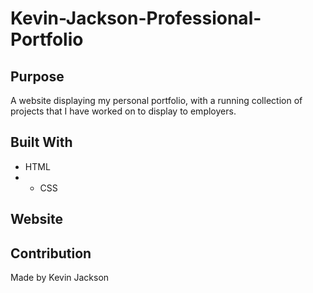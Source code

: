 # Kevin-Jackson-Professional-Portfolio

## Purpose
A website displaying my personal portfolio, with a running collection of projects that I have worked on to display to employers.

## Built With
* HTML
* * CSS

## Website

## Contribution
Made by Kevin Jackson
